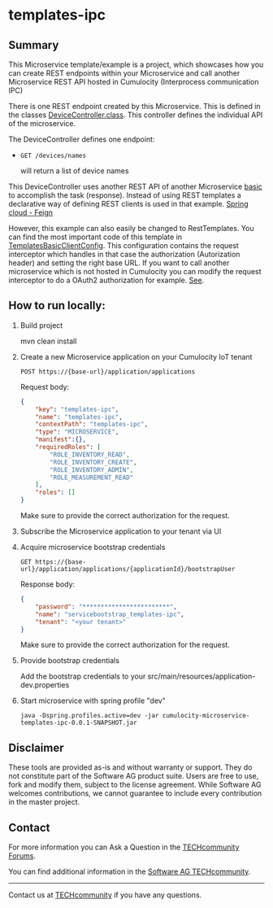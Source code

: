 # templates-ipc

## Summary
This Microservice template/example is a project, which showcases how you can create REST endpoints within your Microservice and call another Microservice REST API hosted in Cumulocity (Interprocess communication IPC)

There is one REST endpoint created by this Microservice. This is defined in the classes [DeviceController.class](src/main/java/com/c8y/ms/templates/ipc/controller/DeviceController.java). This controller defines the individual API of the microservice.

The DeviceController defines one endpoint:
- `GET /devices/names` 

    will return a list of device names
    

This DeviceController uses another REST API of another Microservice [basic](../basic) to accomplish the task (response). Instead of using REST templates a declarative way of defining REST clients is used in that example. [Spring cloud - Feign](https://cloud.spring.io/spring-cloud-netflix/multi/multi_spring-cloud-feign.html)

However, this example can also easily be changed to RestTemplates. You can find the most important code of this template in [TemplatesBasicClientConfig](src/main/java/com/c8y/ms/templates/ipc/service/TemplatesBasicClientConfig.java). This configuration contains the request interceptor which handles in that case the authorization (Autorization header) and setting the right base URL. If you want to call another microservice which is not hosted in Cumulocity you can modify the request interceptor to do a OAuth2 authorization for example. [See](https://www.baeldung.com/spring-cloud-feign-oauth-token).




## How to run locally:

1. Build project

    mvn clean install

2. Create a new Microservice application on your Cumulocity IoT tenant

    `POST https://{base-url}/application/applications`
    
    Request body:
    
    ```json
    {
        "key": "templates-ipc",
        "name": "templates-ipc",
        "contextPath": "templates-ipc",
        "type": "MICROSERVICE",
        "manifest":{},	
        "requiredRoles": [
            "ROLE_INVENTORY_READ",
            "ROLE_INVENTORY_CREATE",
            "ROLE_INVENTORY_ADMIN",
            "ROLE_MEASUREMENT_READ"
        ],
        "roles": []
    }
    ```
    
    Make sure to provide the correct authorization for the request.

3. Subscribe the Microservice application to your tenant via UI

4. Acquire microservice bootstrap credentials

    `GET https://{base-url}/application/applications/{applicationId}/bootstrapUser`
    
    Response body:
    
    ```json
    {
        "password": "************************",
        "name": "servicebootstrap_templates-ipc",
        "tenant": "<your tenant>"
    }
    ```
    Make sure to provide the correct authorization for the request.

5. Provide bootstrap credentials 

    Add the bootstrap credentials to your src/main/resources/application-dev.properties

6. Start microservice with spring profile "dev"

    `java -Dspring.profiles.active=dev -jar cumulocity-microservice-templates-ipc-0.0.1-SNAPSHOT.jar`

## Disclaimer

These tools are provided as-is and without warranty or support. They do not constitute part of the Software AG product suite. Users are free to use, fork and modify them, subject to the license agreement. While Software AG welcomes contributions, we cannot guarantee to include every contribution in the master project.

## Contact

For more information you can Ask a Question in the [TECHcommunity Forums](http://tech.forums.softwareag.com/techjforum/forums/list.page?product=cumulocity).

You can find additional information in the [Software AG TECHcommunity](http://techcommunity.softwareag.com/home/-/product/name/cumulocity).

_________________
Contact us at [TECHcommunity](mailto:technologycommunity@softwareag.com?subject=Github/SoftwareAG) if you have any questions.